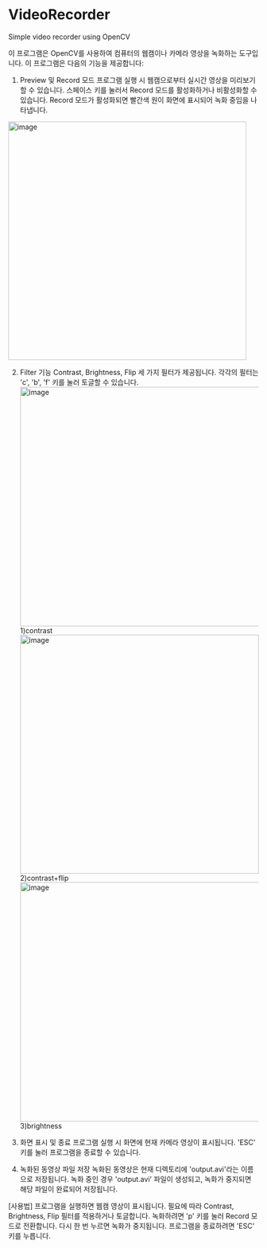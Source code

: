 # VideoRecorder
Simple video recorder using OpenCV

이 프로그램은 OpenCV를 사용하여 컴퓨터의 웹캠이나 카메라 영상을 녹화하는 도구입니다.
이 프로그램은 다음의 기능을 제공합니다:

1. Preview 및 Record 모드
프로그램 실행 시 웹캠으로부터 실시간 영상을 미리보기할 수 있습니다.
스페이스 키를 눌러서 Record 모드를 활성화하거나 비활성화할 수 있습니다.
Record 모드가 활성화되면 빨간색 원이 화면에 표시되어 녹화 중임을 나타냅니다.
<img width="479" alt="image" src="https://github.com/JIAYOOON/VideoRecorder/assets/113532368/bbaa7f7b-74d6-4eed-ba4d-70ae3ec932af"> 

2. Filter 기능
Contrast, Brightness, Flip 세 가지 필터가 제공됩니다.
각각의 필터는 'c', 'b', 'f' 키를 눌러 토글할 수 있습니다.
<img width="481" alt="image" src="https://github.com/JIAYOOON/VideoRecorder/assets/113532368/080852e6-6525-43b8-a5d4-6af89f8d3900"> 1)contrast <img width="480" alt="image" src="https://github.com/JIAYOOON/VideoRecorder/assets/113532368/a559e8a2-b545-4719-ae35-fb022da9b46d"> 2)contrast+flip <img width="481" alt="image" src="https://github.com/JIAYOOON/VideoRecorder/assets/113532368/32493cec-3ada-4246-b66e-516ecd693634"> 3)brightness

3. 화면 표시 및 종료
프로그램 실행 시 화면에 현재 카메라 영상이 표시됩니다.
'ESC' 키를 눌러 프로그램을 종료할 수 있습니다.

4. 녹화된 동영상 파일 저장
녹화된 동영상은 현재 디렉토리에 'output.avi'라는 이름으로 저장됩니다.
녹화 중인 경우 'output.avi' 파일이 생성되고, 녹화가 중지되면 해당 파일이 완료되어 저장됩니다.

[사용법]
프로그램을 실행하면 웹캠 영상이 표시됩니다.
필요에 따라 Contrast, Brightness, Flip 필터를 적용하거나 토글합니다.
녹화하려면 'p' 키를 눌러 Record 모드로 전환합니다. 다시 한 번 누르면 녹화가 중지됩니다.
프로그램을 종료하려면 'ESC' 키를 누릅니다.
